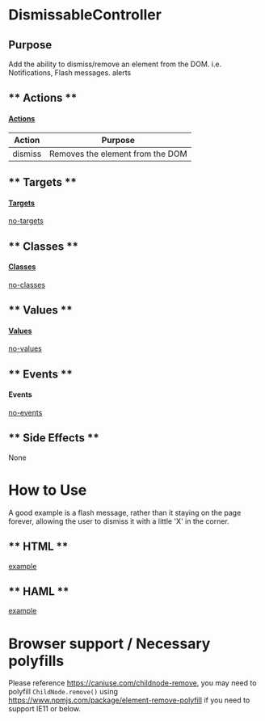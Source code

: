 # DismissableController

## Purpose

Add the ability to dismiss/remove an element from the DOM. i.e. Notifications, Flash messages. alerts

<!-- tabs:start -->

## ** Actions **

#### [Actions](https://stimulus.hotwire.dev/reference/actions)

| Action | Purpose |
| --- | --- |
| dismiss | Removes the element from the DOM |

## ** Targets **

#### [Targets](https://stimulus.hotwire.dev/reference/targets)

[no-targets](../_partials/no-targets.md ':include')

## ** Classes **

#### [Classes](https://stimulus.hotwire.dev/reference/classes)

[no-classes](../_partials/no-classes.md ':include')

## ** Values **

#### [Values](https://stimulus.hotwire.dev/reference/values)

[no-values](../_partials/no-values.md ':include')

## ** Events **

#### Events

[no-events](../_partials/no-events.md ':include')

## ** Side Effects **

None

<!-- tabs:end -->

# How to Use

A good example is a flash message, rather than it staying on the page forever, allowing the user to dismiss it with a little 'X' in the corner.

<!-- tabs:start -->
## ** HTML **
[example](../examples/dismissable_controller.html ':include :type=code')
## ** HAML **
[example](../examples/dismissable_controller.haml ':include :type=code')
<!-- tabs:end -->

# Browser support / Necessary polyfills

Please reference https://caniuse.com/childnode-remove, you may need to polyfill `ChildNode.remove()` using https://www.npmjs.com/package/element-remove-polyfill
if you need to support IE11 or below. 
